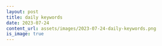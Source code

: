 ```yaml
---
layout: post
title: daily keywords
date: 2023-07-24
content_url: assets/images/2023-07-24-daily-keywords.png
is_image: true
---
```

